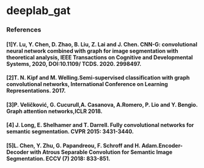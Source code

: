 # deeplab_gat
### References
#### [1]Y. Lu, Y. Chen, D. Zhao, B. Liu, Z. Lai and J. Chen. CNN-G: convolutional neural network combined with graph for image segmentation with theoretical analysis, IEEE Transactions on Cognitive and Developmental Systems, 2020, DOI:10.1109/ TCDS. 2020. 2998497.
#### [2]T. N. Kipf and  M. Welling.Semi-supervised classification with graph convolutional networks, International Conference on Learning Representations. 2017.
#### [3]P. Veličković, G. Cucurull,A. Casanova, A.Romero, P. Lio and Y. Bengio. Graph attention networks,ICLR 2018.
#### [4] J. Long, E. Shelhamer and T. Darrell. Fully convolutional networks for semantic segmentation. CVPR 2015: 3431-3440.
#### [5]L. Chen, Y. Zhu, G. Papandreou, F. Schroff and H. Adam.Encoder-Decoder with Atrous Separable Convolution for Semantic Image Segmentation. ECCV (7) 2018: 833-851.
